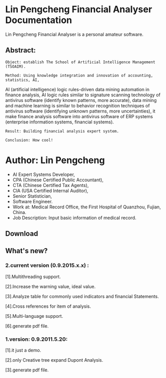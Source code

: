# Lin Pengcheng Financial Analyser Documentation

Lin Pengcheng Financial Analyser is a personal amateur software.

## Abstract:

    Object: establish The School of Artificial Intelligence Management (TSOAIM).
    
    Method: Using knowledge integration and innovation of accounting, statistics, AI,
AI (artificial intelligence) logic rules-driven data mining automation in finance analysis, AI logic rules similar to signature scanning 
technology of antivirus software (identify known patterns, more accurate), data mining and machine learning is 
similar to behavior recognition techniques of antivirus software (identifying unknown patterns, more uncertainties),
it make finance analysis software into antivirus software of ERP systems (enterprise information systems, financial 
systems).
    
    Result: Building financial analysis expert system.
    
    Conclusion: How cool!
    
# Author: Lin Pengcheng 

* AI Expert Systems Developer, 
* CPA (Chinese Certified Public Accountant), 
* CTA (Chinese Certified Tax Agents), 
* CIA (USA Certified Internal Auditor), 
* Senior Statistician, 
* Software Engineer.
* Work at: Medical Record Office, the First Hospital of Quanzhou, Fujian, China. 
* Job Description: Input basic information of medical record.

## Download

## What's new?

### 2.current version (0.9.2015.x.x) :

[1].Multithreading support.

[2].Increase the warning value, ideal value.

[3].Analyze table for commonly used indicators and financial Statements.

[4].Cross references for item of analysis.

[5].Multi-language support.

[6].generate pdf file.

### 1.version: 0.9.2011.5.20: 

[1].it just a demo.

[2].only Creative tree expand Dupont Analysis.

[3].generate pdf file.
